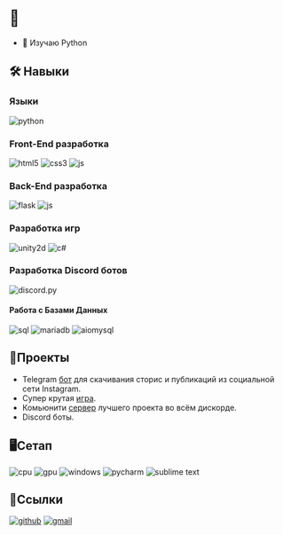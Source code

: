 # 🤨

- 🌱 Изучаю Python

## 🛠️ Навыки
### Языки
![python](https://camo.githubusercontent.com/94be0a2e5be142925615e5821d97137a930d08fc154962ce43860f1957e6661e/68747470733a2f2f696d672e736869656c64732e696f2f62616467652f507974686f6e2d3337373641423f7374796c653d666f722d7468652d6261646765266c6f676f3d707974686f6e266c6f676f436f6c6f723d7768697465)


### Front-End разработка
![html5](https://camo.githubusercontent.com/d63d473e728e20a286d22bb2226a7bf45a2b9ac6c72c59c0e61e9730bfe4168c/68747470733a2f2f696d672e736869656c64732e696f2f62616467652f48544d4c352d4533344632363f7374796c653d666f722d7468652d6261646765266c6f676f3d68746d6c35266c6f676f436f6c6f723d7768697465)
![css3](https://camo.githubusercontent.com/3a0f693cfa032ea4404e8e02d485599bd0d192282b921026e89d271aaa3d7565/68747470733a2f2f696d672e736869656c64732e696f2f62616467652f435353332d3135373242363f7374796c653d666f722d7468652d6261646765266c6f676f3d63737333266c6f676f436f6c6f723d7768697465)
![js](https://camo.githubusercontent.com/93c855ae825c1757f3426f05a05f4949d3b786c5b22d0edb53143a9e8f8499f6/68747470733a2f2f696d672e736869656c64732e696f2f62616467652f4a6176615363726970742d3332333333303f7374796c653d666f722d7468652d6261646765266c6f676f3d6a617661736372697074266c6f676f436f6c6f723d463744463145)


### Back-End разработка
![flask](https://camo.githubusercontent.com/cc20a2d2e445059d9955cd97722512a8bbed8f311b8ba7916156e2fc7e9304bf/68747470733a2f2f696d672e736869656c64732e696f2f62616467652f2d466c61736b2d2532336565656565653f6c6f676f3d666c61736b267374796c653d666f722d7468652d6261646765266c6f676f436f6c6f723d626c61636b)
![js](https://camo.githubusercontent.com/93c855ae825c1757f3426f05a05f4949d3b786c5b22d0edb53143a9e8f8499f6/68747470733a2f2f696d672e736869656c64732e696f2f62616467652f4a6176615363726970742d3332333333303f7374796c653d666f722d7468652d6261646765266c6f676f3d6a617661736372697074266c6f676f436f6c6f723d463744463145)


### Разработка игр
![unity2d](https://camo.githubusercontent.com/248ba369fa131fcd905062de5b24f6ec86ed5e348fb36b1ec9cdd73bb3b76c32/68747470733a2f2f696d672e736869656c64732e696f2f62616467652f556e6974792d3030303030303f7374796c653d666f722d7468652d6261646765266c6f676f3d756e69747926636f6c6f723d626c61636b)
![c#](https://camo.githubusercontent.com/5026e4fdd352c7a8370a2e9a8e5de3958b436a1e9c83b92757c4083be454cef7/68747470733a2f2f696d672e736869656c64732e696f2f62616467652f2d432532332d3563343139363f7374796c653d666c6174266c6f676f3d43253242253242266c6f676f436f6c6f723d636537326663)


### Разработка Discord ботов
![discord.py](https://camo.githubusercontent.com/28f7728003d9c50865bc299cf5de34b6b1b93c157a04a346ad0c984b20cf47ae/68747470733a2f2f696d672e736869656c64732e696f2f62616467652f4c6962726172792d446973636f72642e70792d696e666f726d6174696f6e616c3f7374796c653d666f722d7468652d6261646765266c6f676f3d646973636f7264266c6f676f436f6c6f723d626c7572706c65266c696e6b3d68747470733a2f2f6769746875622e636f6d2f52617070747a2f646973636f72642e7079)
#### Работа с Базами Данных
![sql](https://camo.githubusercontent.com/e7745d15261f987293b6ca1728fafec99d7eef3aa6de609b03b3939ccbd8d178/68747470733a2f2f696d672e736869656c64732e696f2f62616467652f2d53514c2d3030303030303f7374796c653d666f722d7468652d6261646765266c6f676f3d4d7953514c)
![mariadb](https://camo.githubusercontent.com/d1e984541af4b4549ec06c2699953df8bfbfc971c0baa996e46547e7c33786e5/68747470733a2f2f696d672e736869656c64732e696f2f62616467652f4d6172696144422d3030333534353f7374796c653d666c6174266c6f676f3d6d617269616462266c6f676f436f6c6f723d7768697465)
![aiomysql](https://camo.githubusercontent.com/f7ade10a55fe52d7e1ec9f1774152be8cb83a586ed7ee4842e3a3204448eaef9/68747470733a2f2f696d672e736869656c64732e696f2f62616467652f2d4d7953514c2d3138313731373f7374796c653d666f722d7468652d6261646765266c6f676f3d6d7973716c)


## 📘Проекты
- Telegram [бот](https://t.me/InstaLoadrBot) для скачивания сторис и публикаций из социальной сети Instagram.
- Супер крутая [игра](https://play.google.com/store/apps/details?id=dkqz.redbuddy.game).
- Комьюнити [сервер](https://discord.gg/7Tgv2VRVcT) лучшего проекта во всём дискорде.
- Discord боты.


## 🖥️Сетап
![cpu](https://img.shields.io/badge/AMD-RYZEN%205%203600X-ed1c24?style=for-the-badge&logo=amd)
![gpu](https://img.shields.io/badge/NVIDIA-RTX%202060%20OC-76b900?style=for-the-badge&logo=nvidia)
![windows](https://camo.githubusercontent.com/41281b9a32f13ac5b9d41ed9bae12c0de662f948f9bf59fd19df354fe49af146/68747470733a2f2f696d672e736869656c64732e696f2f62616467652f57696e646f77732d3030373844363f7374796c653d666f722d7468652d6261646765266c6f676f3d77696e646f7773266c6f676f436f6c6f723d7768697465)
![pycharm](https://camo.githubusercontent.com/e99587f285f346712029bde3b6cd6653e0d89f01ea60e3896fe335de7650f9e0/68747470733a2f2f696d672e736869656c64732e696f2f62616467652f7079636861726d2d2532333030303030302e7376673f267374796c653d666f722d7468652d6261646765266c6f676f3d7079636861726d266c6f676f436f6c6f723d7768697465)
![sublime text](https://camo.githubusercontent.com/304dd09de5d554e98571a564abf04d0b8e3d9463f7c7f66398639722d81a5a37/68747470733a2f2f696d672e736869656c64732e696f2f62616467652f7375626c696d655f746578742d2532333537353735372e7376673f7374796c653d666f722d7468652d6261646765266c6f676f3d7375626c696d652d74657874266c6f676f436f6c6f723d696d706f7274616e74)


## 🔗Ссылки
[![github](https://camo.githubusercontent.com/570dad1a3d8096bdb1debb4a1ca73053cbeb470239d99acffc97d5fe80d5578c/68747470733a2f2f696d672e736869656c64732e696f2f62616467652f2d4769744875622d3138313731373f7374796c653d666f722d7468652d6261646765266c6f676f3d676974687562266c6f676f436f6c6f723d666666)](https://github.com/MLGRussianXP)
[![gmail](https://camo.githubusercontent.com/005930f53136e0483242299eb880c7912451df7a1212647b62a8c27abb651017/68747470733a2f2f696d672e736869656c64732e696f2f62616467652f476d61696c2d4431343833363f7374796c653d666c61742d737175617265266c6f676f3d676d61696c266c6f676f436f6c6f723d7768697465)](mailto:mlgrussianxp@gmail.com)
